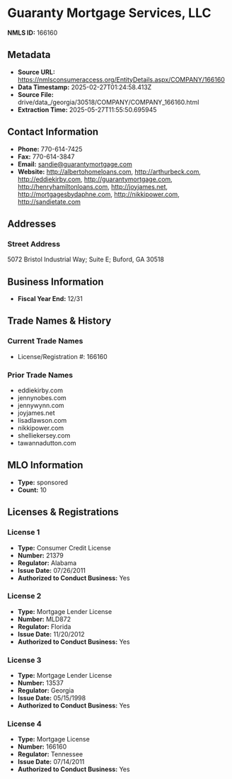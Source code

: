 # Guaranty Mortgage Services, LLC

**NMLS ID:** 166160

## Metadata
- **Source URL:** https://nmlsconsumeraccess.org/EntityDetails.aspx/COMPANY/166160
- **Data Timestamp:** 2025-02-27T01:24:58.413Z
- **Source File:** drive/data_/georgia/30518/COMPANY/COMPANY_166160.html
- **Extraction Time:** 2025-05-27T11:55:50.695945

## Contact Information
- **Phone:** 770-614-7425
- **Fax:** 770-614-3847
- **Email:** sandie@guarantymortgage.com
- **Website:** http://albertohomeloans.com, http://arthurbeck.com, http://eddiekirby.com, http://guarantymortgage.com, http://henryhamiltonloans.com, http://joyjames.net, http://mortgagesbydaphne.com, http://nikkipower.com, http://sandietate.com

## Addresses
### Street Address
5072 Bristol Industrial Way; Suite E; Buford, GA 30518

## Business Information
- **Fiscal Year End:** 12/31

## Trade Names & History
### Current Trade Names
- License/Registration #: 166160

### Prior Trade Names
- eddiekirby.com
- jennynobes.com
- jennywynn.com
- joyjames.net
- lisadlawson.com
- nikkipower.com
- shelliekersey.com
- tawannadutton.com

## MLO Information
- **Type:** sponsored
- **Count:** 10

## Licenses & Registrations

### License 1
- **Type:** Consumer Credit License
- **Number:** 21379
- **Regulator:** Alabama
- **Issue Date:** 07/26/2011
- **Authorized to Conduct Business:** Yes

### License 2
- **Type:** Mortgage Lender License
- **Number:** MLD872
- **Regulator:** Florida
- **Issue Date:** 11/20/2012
- **Authorized to Conduct Business:** Yes

### License 3
- **Type:** Mortgage Lender License
- **Number:** 13537
- **Regulator:** Georgia
- **Issue Date:** 05/15/1998
- **Authorized to Conduct Business:** Yes

### License 4
- **Type:** Mortgage License
- **Number:** 166160
- **Regulator:** Tennessee
- **Issue Date:** 07/14/2011
- **Authorized to Conduct Business:** Yes
